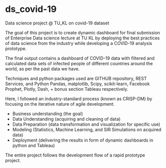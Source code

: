 ds_covid-19
==============================

Data science project @ TU_KL on covid-19 dataset

The goal of this project is to create dynamic dashboard for final submission of Enterprise Data science lecture at TU KL by deploying the best practices of data science from the industry while developing a COVID-19 analysis prototype.

The final output contains a dashboard of COVID-19 data with filtered and calculated data sets of infected people of different countries around the world, as per the past data we have.

Techniques and python packages used are GITHUB repository, REST Services, and Python Pandas, matplotlib, Scipy, scikit-learn, Facebook Prophet, Plotly, Dash, + bonus section Tableau respectively.

Here, I followed an industry-standard process (known as CRISP-DM) by focusing on the iterative nature of agile development.

* Business understanding (the goal)
* Data Understanding (acquiring and cleaning of data)
* Data Preparation (data transformation and visualization for specific use)
* Modeling (Statistics, Machine Learning, and SIR Simulations on acquired data)
* Deployment (delivering the results in form of dynamic dashboards in python and Tableau)

The entire project follows the development flow of a rapid prototype project.
